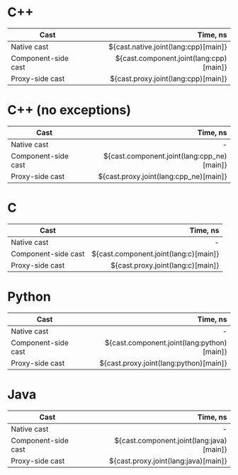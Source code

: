 # C++
| Cast                | Time, ns |
| ------------------- | -------: |
| Native cast         | ${cast.native.joint(lang:cpp)[main]} |
| Component-side cast | ${cast.component.joint(lang:cpp)[main]} |
| Proxy-side cast     | ${cast.proxy.joint(lang:cpp)[main]} |

# C++ (no exceptions)
| Cast                | Time, ns |
| ------------------- | -------: |
| Native cast         | - |
| Component-side cast | ${cast.component.joint(lang:cpp_ne)[main]} |
| Proxy-side cast     | ${cast.proxy.joint(lang:cpp_ne)[main]} |

# C
| Cast                | Time, ns |
| ------------------- | -------: |
| Native cast         | - |
| Component-side cast | ${cast.component.joint(lang:c)[main]} |
| Proxy-side cast     | ${cast.proxy.joint(lang:c)[main]} |

# Python
| Cast                | Time, ns |
| ------------------- | -------: |
| Native cast         | - |
| Component-side cast | ${cast.component.joint(lang:python)[main]} |
| Proxy-side cast     | ${cast.proxy.joint(lang:python)[main]} |

# Java
| Cast                | Time, ns |
| ------------------- | -------: |
| Native cast         | - |
| Component-side cast | ${cast.component.joint(lang:java)[main]} |
| Proxy-side cast     | ${cast.proxy.joint(lang:java)[main]} |
